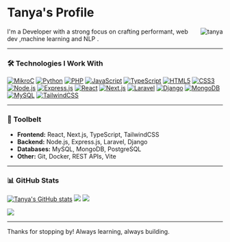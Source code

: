 #  Tanya's Profile 
<img align="right" src="https://komarev.com/ghpvc/?username=tanya556" alt="tanya" />



I'm a  Developer with a strong focus on crafting performant, web dev ,machine learning and NLP .

---

### 🛠️ Technologies I Work With

[![MikroC](https://img.shields.io/badge/MikroC-%2300599C.svg?style=flat-square&logo=c&logoColor=white)](https://www.mikroe.com/mikroc)
[![Python](https://img.shields.io/badge/Python-%233670A0.svg?style=flat-square&logo=python&logoColor=ffdd54)](https://www.python.org/)
[![PHP](https://img.shields.io/badge/PHP-%23777BB4.svg?style=flat-square&logo=php&logoColor=white)](https://www.php.net/)
[![JavaScript](https://img.shields.io/badge/JavaScript-%23323330.svg?style=flat-square&logo=javascript&logoColor=%23F7DF1E)](https://developer.mozilla.org/en-US/docs/Web/JavaScript)
[![TypeScript](https://img.shields.io/badge/TypeScript-%23007ACC.svg?style=flat-square&logo=typescript&logoColor=white)](https://www.typescriptlang.org/)
[![HTML5](https://img.shields.io/badge/HTML5-%23E34F26.svg?style=flat-square&logo=html5&logoColor=white)](https://developer.mozilla.org/en-US/docs/Web/Guide/HTML/HTML5)
[![CSS3](https://img.shields.io/badge/CSS3-%231572B6.svg?style=flat-square&logo=css3&logoColor=white)](https://developer.mozilla.org/en-US/docs/Web/CSS)
[![Node.js](https://img.shields.io/badge/Node.js-6DA55F?style=flat-square&logo=node.js&logoColor=white)](https://nodejs.org/)
[![Express.js](https://img.shields.io/badge/Express.js-%23404d59.svg?style=flat-square&logo=express&logoColor=%2361DAFB)](https://expressjs.com/)
[![React](https://img.shields.io/badge/React-%2320232a.svg?style=flat-square&logo=react&logoColor=%2361DAFB)](https://reactjs.org/)
[![Next.js](https://img.shields.io/badge/Next.js-%23000000.svg?style=flat-square&logo=next.js&logoColor=white)](https://nextjs.org/)
[![Laravel](https://img.shields.io/badge/Laravel-%23FF2D20.svg?style=flat-square&logo=laravel&logoColor=white)](https://laravel.com/)
[![Django](https://img.shields.io/badge/Django-%23092E20.svg?style=flat-square&logo=django&logoColor=white)](https://www.djangoproject.com/)
[![MongoDB](https://img.shields.io/badge/MongoDB-%234ea94b.svg?style=flat-square&logo=mongodb&logoColor=white)](https://www.mongodb.com/)
[![MySQL](https://img.shields.io/badge/MySQL-%234479A1.svg?style=flat-square&logo=mysql&logoColor=white)](https://www.mysql.com/)
[![TailwindCSS](https://img.shields.io/badge/TailwindCSS-%2338B2AC.svg?style=flat-square&logo=tailwind-css&logoColor=white)](https://tailwindcss.com/)

---

### 🧰 Toolbelt

- **Frontend:** React, Next.js, TypeScript, TailwindCSS
- **Backend:** Node.js, Express.js, Laravel, Django
- **Databases:** MySQL, MongoDB, PostgreSQL
- **Other:** Git, Docker, REST APIs, Vite

---

### 📊 GitHub Stats

[![Tanya's GitHub stats](https://github-readme-stats.vercel.app/api?username=tanya556&show_icons=true&theme=radical)](https://github.com/tanya556)
![](https://github-readme-streak-stats.vercel.app/?user=tanya556&theme=dark&hide_border=true)
![](https://github-readme-stats.vercel.app/api/top-langs/?username=tanya556&theme=dark&hide_border=true&layout=compact)

[![](https://visitcount.itsvg.in/api?id=tanya556&icon=6&color=1)](https://visitcount.itsvg.in)

---

Thanks for stopping by! Always learning, always building.
